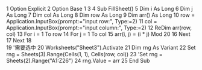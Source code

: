  1 Option Explicit
 2 Option Base 1
 3 
 4 Sub FillSheet()
 5     Dim i As Long
 6     Dim j As Long
 7     Dim col As Long
 8     Dim row As Long
 9     Dim arr() As Long
10     row = Application.InputBox(prompt:="input row:", Type:=2)
11     col = Application.InputBox(prompt:="input column:", Type:=2)
12     ReDim arr(row, col)
13     For i = 1 To row
14         For j = 1 To col
15             arr(i, j) = (i * j) Mod 20
16         Next
17     Next
18     
19     '需要选中
20     Worksheets("Sheet3").Activate
21     Dim rng As Variant
22     Set rng = Sheets(3).Range(Cells(1, 1), Cells(row, col))
23     'Set rng = Sheets(2).Range("A1:Z26")
24     rng.Value = arr
25 End Sub